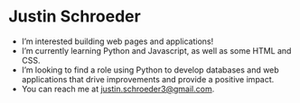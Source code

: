 # Justin Schroeder
- I’m interested building web pages and applications!
- I’m currently learning Python and Javascript, as well as some HTML and CSS.
- I’m looking to find a role using Python to develop databases and web applications that drive improvements and provide a positive impact.
- You can reach me at justin.schroeder3@gmail.com.

<!---
justinschroeder/justinschroeder is a ✨ special ✨ repository because its `README.md` (this file) appears on your GitHub profile.
You can click the Preview link to take a look at your changes.
--->
